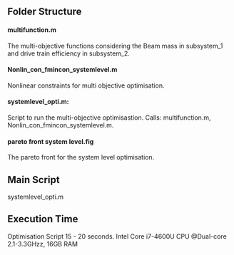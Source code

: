 ## Folder Structure 
#### multifunction.m
The multi-objective functions considering the Beam mass in subsystem_1 and drive train efficiency in subsystem_2. 
#### Nonlin_con_fmincon_systemlevel.m
Nonlinear constraints for multi objective optimisation. 
#### systemlevel_opti.m:
Script to run the multi-objective optimisastion. Calls: multifunction.m, Nonlin_con_fmincon_systemlevel.m.
#### pareto front system level.fig
The pareto front for the system level optimisation.

## Main Script
systemlevel_opti.m

## Execution Time
Optimisation Script 15 - 20 seconds. 
Intel Core i7-4600U CPU @Dual-core 2.1-3.3GHzz, 16GB RAM
